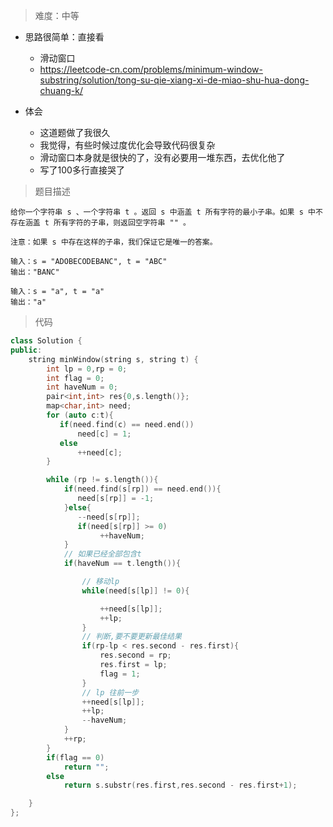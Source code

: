 > 难度：中等
- 思路很简单：直接看
  - 滑动窗口
  - https://leetcode-cn.com/problems/minimum-window-substring/solution/tong-su-qie-xiang-xi-de-miao-shu-hua-dong-chuang-k/

- 体会
  - 这道题做了我很久
  - 我觉得，有些时候过度优化会导致代码很复杂
  - 滑动窗口本身就是很快的了，没有必要用一堆东西，去优化他了
  - 写了100多行直接哭了



> 题目描述

```
给你一个字符串 s 、一个字符串 t 。返回 s 中涵盖 t 所有字符的最小子串。如果 s 中不存在涵盖 t 所有字符的子串，则返回空字符串 "" 。

注意：如果 s 中存在这样的子串，我们保证它是唯一的答案。

输入：s = "ADOBECODEBANC", t = "ABC"
输出："BANC"

输入：s = "a", t = "a"
输出："a"
```

> 代码

```cpp
class Solution {
public:
    string minWindow(string s, string t) {
        int lp = 0,rp = 0;
        int flag = 0;
        int haveNum = 0;
        pair<int,int> res{0,s.length()};
        map<char,int> need;
        for (auto c:t){
           if(need.find(c) == need.end())
               need[c] = 1;
           else
               ++need[c];
        }

        while (rp != s.length()){
            if(need.find(s[rp]) == need.end()){
               need[s[rp]] = -1;
            }else{
               --need[s[rp]];
               if(need[s[rp]] >= 0)
                    ++haveNum;
            }
            // 如果已经全部包含t
            if(haveNum == t.length()){

                // 移动lp
                while(need[s[lp]] != 0){

                    ++need[s[lp]];
                    ++lp;
                }
                // 判断,要不要更新最佳结果
                if(rp-lp < res.second - res.first){
                    res.second = rp;
                    res.first = lp;
                    flag = 1;
                }
                // lp 往前一步
                ++need[s[lp]];
                ++lp;
                --haveNum;
            }
            ++rp;
        }
        if(flag == 0)
            return "";
        else
            return s.substr(res.first,res.second - res.first+1);

    }
};
```